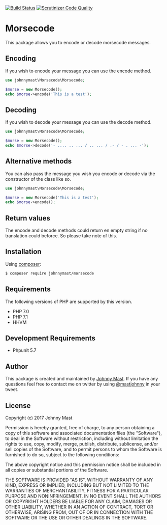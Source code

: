 [![Build Status](https://travis-ci.org/johnnymast/morsecode.svg?branch=master)](https://travis-ci.org/johnnymast/morsecode)
[![Scrutinizer Code Quality](https://scrutinizer-ci.com/g/johnnymast/morsecode/badges/quality-score.png?b=master)](https://scrutinizer-ci.com/g/johnnymast/morsecode/?branch=master)


# Morsecode

This package allows you to encode or decode morsecode messages.


## Encoding

If you wish to encode your message you can use the encode method.

```php
use johnnymast\Morsecode\Morsecode;

$morse = new Morsecode();
echo $morse->encode('This is a test');
```

## Decoding

If you wish to decode your message you can use the decode method.

```php
use johnnymast\Morsecode\Morsecode;

$morse = new Morsecode();
echo $morse->decode('- .... .. ... / .. ... / .- / - . ... -');
```

## Alternative methods

You can also pass the message you wish you encode or decode via the constructor of the class like so.

```php
use johnnymast\Morsecode\Morsecode;

$morse = new Morsecode('This is a test');
echo $morse->encode();
```

## Return values

The encode and decode methods could return en empty string if no translation could beforce. So please take note of this.


## Installation

Using [composer](http://www.getcompser.com):

```bash
$ composer require johnnymast/morsecode
```

## Requirements

The following versions of PHP are supported by this version.

+ PHP 7.0
+ PHP 7.1
+ HHVM

## Development Requirements

+ Phpunit 5.7


## Author

This package is created and maintained by [Johnny Mast](https://github.com/johnnymast). If you have any questions feel free to contact me on twitter by using [@mastjohnny](https://twitter.com/intent/tweet?text=@mastjohnny) in your tweet.

 
## License

Copyright (c) 2017 Johnny Mast

Permission is hereby granted, free of charge, to any person obtaining a copy
of this software and associated documentation files (the "Software"), to deal
in the Software without restriction, including without limitation the rights
to use, copy, modify, merge, publish, distribute, sublicense, and/or sell
copies of the Software, and to permit persons to whom the Software is
furnished to do so, subject to the following conditions:

The above copyright notice and this permission notice shall be included in all copies or substantial portions of the Software.

THE SOFTWARE IS PROVIDED "AS IS", WITHOUT WARRANTY OF ANY KIND, EXPRESS OR IMPLIED, INCLUDING BUT NOT LIMITED TO THE WARRANTIES OF MERCHANTABILITY, FITNESS FOR A PARTICULAR PURPOSE AND NONINFRINGEMENT. IN NO EVENT SHALL THE AUTHORS OR COPYRIGHT HOLDERS BE LIABLE FOR ANY CLAIM, DAMAGES OR OTHER LIABILITY, WHETHER IN AN ACTION OF CONTRACT, TORT OR OTHERWISE, ARISING FROM, OUT OF OR IN CONNECTION WITH THE SOFTWARE OR THE USE OR OTHER DEALINGS IN THE SOFTWARE.
 